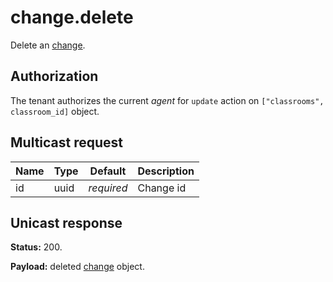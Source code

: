 # change.delete

Delete an [change](../change.md#change).

## Authorization

The tenant authorizes the current _agent_ for `update` action on `["classrooms", classroom_id]` object.

## Multicast request

Name  | Type       | Default    | Description
----- | ---------- | ---------- | ------------------------------------------------------------
id    | uuid       | _required_ | Change id

## Unicast response

**Status:** 200.

**Payload:** deleted [change](../change.md#change) object.
